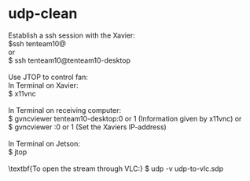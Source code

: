 # udp-clean

Establish a ssh session with the Xavier: \
$ssh tenteam10@<IP-address> \
  or \
$ ssh tenteam10@tenteam10-desktop \
\
Use JTOP to control fan: \
In Terminal on Xavier: \
$ x11vnc \
\
In Terminal on receiving computer: \
$ gvncviewer tenteam10-desktop:0 or 1 (Information given by x11vnc)
or \
$ gvncviewer <IP-address>:0 or 1 (Set the Xaviers IP-address) \
\
In Terminal on Jetson: \
$ jtop\
\
\textbf{To open the stream through VLC:}
$ udp -v udp-to-vlc.sdp
